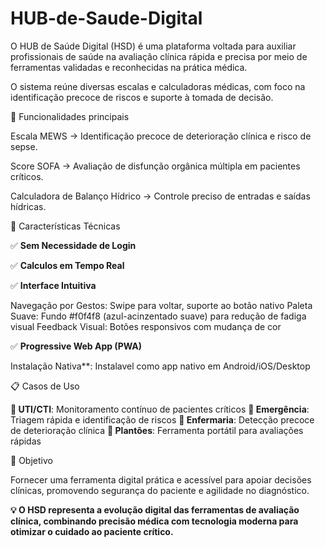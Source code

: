 # HUB-de-Saude-Digital

O HUB de Saúde Digital (HSD) é uma plataforma voltada para auxiliar profissionais de saúde na avaliação clínica rápida e precisa por meio de ferramentas validadas e reconhecidas na prática médica.

O sistema reúne diversas escalas e calculadoras médicas, com foco na identificação precoce de riscos e suporte à tomada de decisão.
   
   
🔧 Funcionalidades principais

Escala MEWS → Identificação precoce de deterioração clínica e risco de sepse.

Score SOFA → Avaliação de disfunção orgânica múltipla em pacientes críticos.

Calculadora de Balanço Hídrico → Controle preciso de entradas e saídas hídricas.
   
   
📱 Características Técnicas
 
✅ **Sem Necessidade de Login**
 
✅ **Calculos em Tempo Real**
 
✅ **Interface Intuitiva**

Navegação por Gestos: Swipe para voltar, suporte ao botão nativo
Paleta Suave: Fundo #f0f4f8 (azul-acinzentado suave) para redução de fadiga visual
Feedback Visual: Botões responsivos com mudança de cor
 
✅ **Progressive Web App (PWA)**

Instalação Nativa**: Instalavel como app nativo em Android/iOS/Desktop

📋 Casos de Uso

**🏥 UTI/CTI**: Monitoramento contínuo de pacientes críticos
**🚨 Emergência**: Triagem rápida e identificação de riscos
**🏥 Enfermaria**: Detecção precoce de deterioração clínica
**📱 Plantões**: Ferramenta portátil para avaliações rápidas
   
   
🎯 Objetivo

Fornecer uma ferramenta digital prática e acessível para apoiar decisões clínicas, promovendo segurança do paciente e agilidade no diagnóstico.

**💡 O HSD representa a evolução digital das ferramentas de avaliação clínica, combinando precisão médica com tecnologia moderna para otimizar o cuidado ao paciente crítico.**
